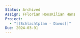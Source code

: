 ```yaml
---
Status: Archived
Assign: FFlorian HoosKilian Hans
Project:
  - "[[Schlachtplan - Davos]]"
Due: 2024-03-01
---
```

